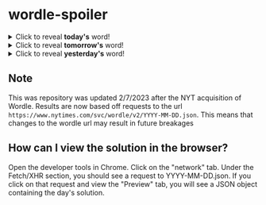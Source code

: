 # wordle-spoiler

<details>
  <summary>Click to reveal <b>today's</b> word!</summary>
  <br>
  <b> crime </b>
</details>

<details>
  <summary>Click to reveal <b>tomorrow's</b> word!</summary>
  <br>
  <b> maybe </b>
</details>

<details>
  <summary>Click to reveal <b>yesterday's</b> word!</summary>
  <br>
  <b> plunk </b>
</details>

## Note
This was repository was updated 2/7/2023 after the NYT acquisition of Wordle. Results are now based off requests to the url `https://www.nytimes.com/svc/wordle/v2/YYYY-MM-DD.json`. This means that changes to the wordle url may result in future breakages

## How can I view the solution in the browser?
Open the developer tools in Chrome. Click on the "network" tab. Under the Fetch/XHR section, you should see a request to YYYY-MM-DD.json. If you click on that request and view the "Preview" tab, you will see a JSON object containing the day's solution.